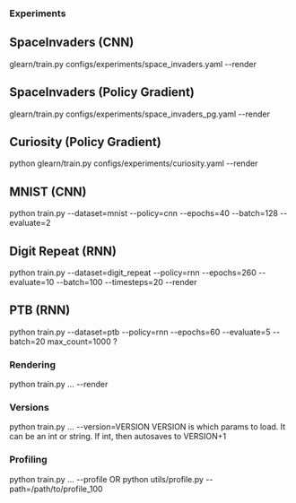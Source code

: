 ### Experiments

## SpaceInvaders (CNN)
glearn/train.py configs/experiments/space_invaders.yaml --render

## SpaceInvaders (Policy Gradient)
glearn/train.py configs/experiments/space_invaders_pg.yaml --render

## Curiosity (Policy Gradient)
python glearn/train.py configs/experiments/curiosity.yaml --render

## MNIST (CNN)
python train.py --dataset=mnist --policy=cnn --epochs=40 --batch=128 --evaluate=2

## Digit Repeat (RNN)
python train.py --dataset=digit_repeat --policy=rnn --epochs=260 --evaluate=10 --batch=100 --timesteps=20 --render

## PTB (RNN)
python train.py --dataset=ptb --policy=rnn --epochs=60 --evaluate=5 --batch=20
max_count=1000 ?


### Rendering
python train.py ... --render


### Versions
python train.py ... --version=VERSION
VERSION is which params to load.  It can be an int or string.  If int, then autosaves to VERSION+1


### Profiling
python train.py ... --profile
 OR
python utils/profile.py --path=/path/to/profile_100

